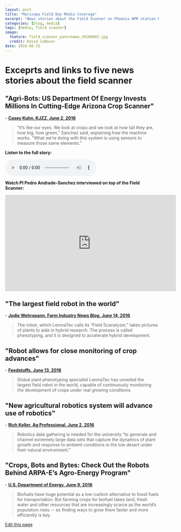 ```yaml
---
layout: post
title: "Maricopa Field Day Media Coverage"
excerpt: "News stories about the Field Scanner on Phoenix NPR station KJZZ, Farm Industry News, Feedstuffs, Ag Professional, and US DOE"
categories: [blog, media]
tags: [media, field scanner]
image:
  feature: field_scanner_panormama_20160602.jpg
  credit: David LeBauer
date: 2016-06-15
---
```


# Exceprts and links to five news stories about the field scanner

## "Agri-Bots: US Department Of Energy Invests Millions In Cutting-Edge Arizona Crop Scanner"

\- [**Casey Kuhn, KJZZ, June 2, 2016**](http://science.kjzz.org/content/314124/agri-bots-us-department-energy-invests-millions-cutting-edge-arizona-crop-scanner)

> “It’s like our eyes. We look at crops and we look at how tall they are, how big, how green," Sanchez said, explaining how the machine works. "What we’re doing with this system is using sensors to measure those same elements.”


**Listen to the full story:**

<audio controls>
  <source src="http://kjzz.org/sites/default/files/scanalyzer-06022016.mp3" type="audio/mpeg">
  Your browser does not support this audio element. The story can be downloaded from KJZZ at http://kjzz.org/sites/default/files/scanalyzer-06022016.mp3
</audio>

**Watch PI Pedro Andrade-Sanchez interviewed on top of the Field Scanner:**

<iframe width="560" height="315" src="https://www.youtube.com/embed/U5hO3Y81Ib8?rel=0&amp;showinfo=0" frameborder="0" allowfullscreen></iframe>

 
## "The largest field robot in the world"


\- [**Jodie Wehrspann, Farm Industry News Blog, June 14, 2016**](http://farmindustrynews.com/blog/largest-field-robot-world)


> The robot, which LemnaTec calls its “Field Scanalyzer,” takes pictures of plants to aide in hybrid research. The process is called phenotyping, and it is designed to accelerate hybrid development.


## "Robot allows for close monitoring of crop advances"

\- [**Feedstuffs, June 13, 2016**](http://feedstuffs.com/story-robot-allows-close-monitoring-crop-advances-45-142571)

> Global plant phenotyping specialist LemnaTec has unveiled the largest field robot in the world, capable of continuously monitoring the development of crops under real growing conditions.

## "New agricultural robotics system will advance use of robotics"

\- [**Rich Keller, Ag Professional, June 2, 2016**](http://www.agprofessional.com/news/new-agricultural-robotics-system-will-advance-use-robotics)

> Robotics data gathering is needed for the university “to generate and channel extremely large data sets that capture the dynamics of plant growth and response to ambient conditions in the low desert under their natural environment.”
 
## "Crops, Bots and Bytes: Check Out the Robots Behind ARPA-E’s Agro-Energy Program"

\- [**U.S. Department of Energy, June 9, 2016**](http://energy.gov/articles/crops-bots-and-bytes-check-out-robots-behind-arpa-e-s-agro-energy-program)

> Biofuels have huge potential as a low-carbon alternative to fossil fuels for transportation. But farming crops for biofuel takes land, fresh water and other resources that are increasingly scarce as the world’s population rises -- so finding ways to grow them faster and more efficiently is key.

<div class="actions">
  <a href="{{site.github.repository_url}}/edit/master/{{ page.path }}">Edit this page</a>
</div>
